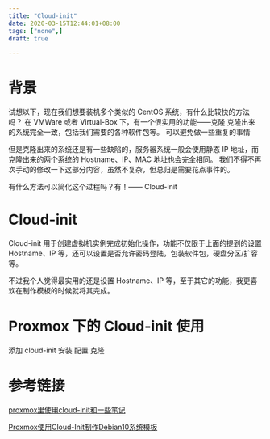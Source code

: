 ```yaml
---
title: "Cloud-init"
date: 2020-03-15T12:44:01+08:00
tags: ["none",]
draft: true 

---
```


# 背景 

试想以下，现在我们想要装机多个类似的 CentOS 系统，有什么比较快的方法吗？
在 VMWare 或者 Virtual-Box 下，有一个很实用的功能——克隆
克隆出来的系统完全一致，包括我们需要的各种软件包等。
可以避免做一些重复的事情

但是克隆出来的系统还是有一些缺陷的，服务器系统一般会使用静态 IP 地址，而克隆出来的两个系统的 Hostname、IP、MAC 地址也会完全相同。
我们不得不再次手动的修改一下这部分内容，虽然不复杂，但总归是需要花点事件的。

有什么方法可以简化这个过程吗？有！—— Cloud-init

# Cloud-init

Cloud-init 用于创建虚拟机实例完成初始化操作，功能不仅限于上面的提到的设置 Hostname、IP 等，还可以设置是否允许密码登陆，包装软件包，硬盘分区/扩容等。

不过我个人觉得最实用的还是设置 Hostname、IP 等，至于其它的功能，我更喜欢在制作模板的时候就将其完成。

# Proxmox 下的 Cloud-init 使用

添加 cloud-init 
安装
配置
克隆

# 参考链接

[proxmox里使用cloud-init和一些笔记](https://zhangguanzhang.github.io/2019/01/22/proxmox-cloud-init/#%E5%AE%89%E8%A3%85%E5%AE%8Cproxmox%E7%9A%84%E4%B8%80%E4%BA%9B%E8%AE%BE%E7%BD%AE)

[Proxmox使用Cloud-Init制作Debian10系统模板](https://lala.im/6157.html)
